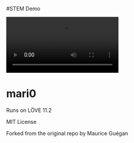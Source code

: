 #STEM Demo

![](https://media.giphy.com/media/L2ZzonbZ86t0g5aats/source.mov)

# mari0
Runs on LÖVE 11.2

MIT License

Forked from the original repo by Maurice Guégan